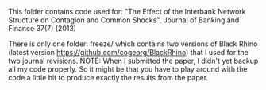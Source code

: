 This folder contains code used for:
 "The Effect of the Interbank Network Structure on Contagion and Common Shocks", Journal of Banking and Finance 37(7) (2013)
 
There is only one folder: freeze/ which contains two versions of Black Rhino (latest version https://github.com/cogeorg/BlackRhino) that I used for the two journal revisions. NOTE: When I submitted the paper, I didn't yet backup all my code properly. So it might be that you have to play around with the code a little bit to produce exactly the results from the paper.